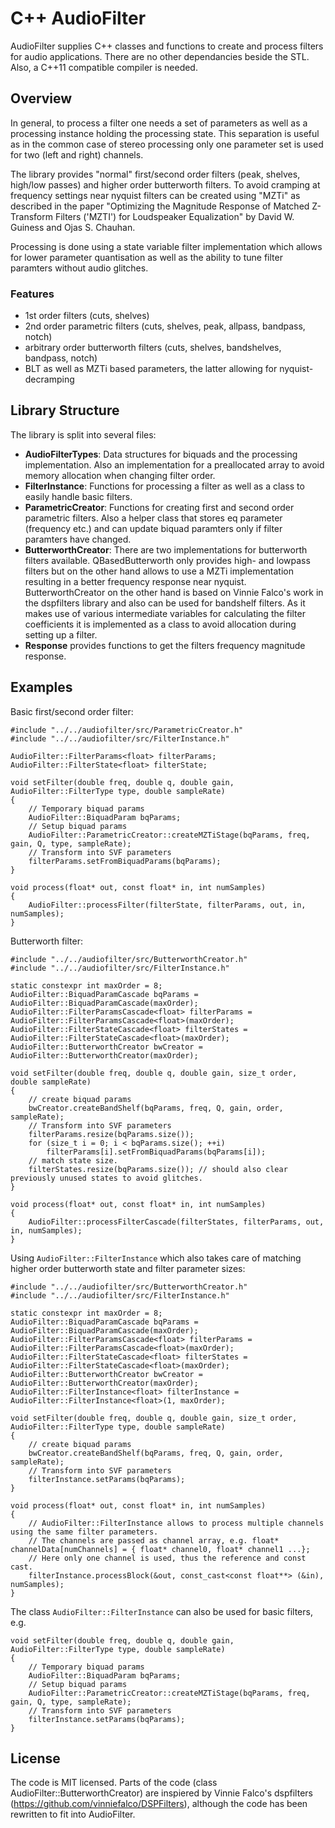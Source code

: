 # C++ AudioFilter

AudioFilter supplies C++ classes and functions to create and process filters for audio applications. There are no other dependancies beside the STL. Also, a C++11 compatible compiler is needed.

## Overview

In general, to process a filter one needs a set of parameters as well as a processing instance holding the processing state. This separation is useful as in the common case of stereo processing only one parameter set is used for two (left and right) channels.

The library provides "normal" first/second order filters (peak, shelves, high/low passes) and higher order butterworth filters. To avoid cramping at frequency settings near nyquist filters can be created using "MZTi" as described in the paper "Optimizing the Magnitude Response of Matched Z-Transform Filters ('MZTI') for Loudspeaker Equalization" by David W. Guiness and Ojas S. Chauhan.

Processing is done using a state variable filter implementation which allows for lower parameter quantisation as well as the ability to tune filter paramters without audio glitches.

### Features

* 1st order filters (cuts, shelves)
* 2nd order parametric filters (cuts, shelves, peak, allpass, bandpass, notch) 
* arbitrary order butterworth filters (cuts, shelves, bandshelves, bandpass, notch)
* BLT as well as MZTi based parameters, the latter allowing for nyquist-decramping

## Library Structure

The library is split into several files:

* **AudioFilterTypes**: Data structures for biquads and the processing implementation. Also an implementation for a preallocated array to avoid memory allocation when changing filter order.
* **FilterInstance**: Functions for processing a filter as well as a class to easily handle basic filters.
* **ParametricCreator**: Functions for creating first and second order parametric filters. Also a helper class that stores eq parameter (frequency etc.) and can update biquad paramters only if filter paramters have changed.
* **ButterworthCreator**: There are two implementations for butterworth filters available. QBasedButterworth only provides high- and lowpass filters but on the other hand allows to use a MZTi implementation resulting in a better frequency response near nyquist. ButterworthCreator on the other hand is based on Vinnie Falco's work in the dspfilters library and also can be used for bandshelf filters. As it makes use of various intermediate variables for calculating the filter coefficients it is implemented as a class to avoid allocation during setting up a filter.
* **Response** provides functions to get the filters frequency magnitude response.

## Examples

Basic first/second order filter:

```
#include "../../audiofilter/src/ParametricCreator.h"
#include "../../audiofilter/src/FilterInstance.h"

AudioFilter::FilterParams<float> filterParams;
AudioFilter::FilterState<float> filterState;

void setFilter(double freq, double q, double gain, AudioFilter::FilterType type, double sampleRate)
{
    // Temporary biquad params
    AudioFilter::BiquadParam bqParams;
    // Setup biquad params
    AudioFilter::ParametricCreator::createMZTiStage(bqParams, freq, gain, Q, type, sampleRate);
    // Transform into SVF parameters
    filterParams.setFromBiquadParams(bqParams);
}

void process(float* out, const float* in, int numSamples)
{
    AudioFilter::processFilter(filterState, filterParams, out, in, numSamples);
}
```

Butterworth filter:

```
#include "../../audiofilter/src/ButterworthCreator.h"
#include "../../audiofilter/src/FilterInstance.h"

static constexpr int maxOrder = 8;
AudioFilter::BiquadParamCascade bqParams = AudioFilter::BiquadParamCascade(maxOrder);
AudioFilter::FilterParamsCascade<float> filterParams = AudioFilter::FilterParamsCascade<float>(maxOrder);
AudioFilter::FilterStateCascade<float> filterStates = AudioFilter::FilterStateCascade<float>(maxOrder);
AudioFilter::ButterworthCreator bwCreator = AudioFilter::ButterworthCreator(maxOrder);

void setFilter(double freq, double q, double gain, size_t order, double sampleRate)
{
    // create biquad params
    bwCreator.createBandShelf(bqParams, freq, Q, gain, order, sampleRate);
    // Transform into SVF parameters
    filterParams.resize(bqParams.size());
    for (size_t i = 0; i < bqParams.size(); ++i)
        filterParams[i].setFromBiquadParams(bqParams[i]);
    // match state size.
    filterStates.resize(bqParams.size()); // should also clear previously unused states to avoid glitches.
}

void process(float* out, const float* in, int numSamples)
{
    AudioFilter::processFilterCascade(filterStates, filterParams, out, in, numSamples);
}
```

Using `AudioFilter::FilterInstance` which also takes care of matching higher order butterworth state and filter parameter sizes:

```
#include "../../audiofilter/src/ButterworthCreator.h"
#include "../../audiofilter/src/FilterInstance.h"

static constexpr int maxOrder = 8;
AudioFilter::BiquadParamCascade bqParams = AudioFilter::BiquadParamCascade(maxOrder);
AudioFilter::FilterParamsCascade<float> filterParams = AudioFilter::FilterParamsCascade<float>(maxOrder);
AudioFilter::FilterStateCascade<float> filterStates = AudioFilter::FilterStateCascade<float>(maxOrder);
AudioFilter::ButterworthCreator bwCreator = AudioFilter::ButterworthCreator(maxOrder);
AudioFilter::FilterInstance<float> filterInstance = AudioFilter::FilterInstance<float>(1, maxOrder);

void setFilter(double freq, double q, double gain, size_t order, AudioFilter::FilterType type, double sampleRate)
{
    // create biquad params
    bwCreator.createBandShelf(bqParams, freq, Q, gain, order, sampleRate);
    // Transform into SVF parameters
    filterInstance.setParams(bqParams);
}

void process(float* out, const float* in, int numSamples)
{
    // AudioFilter::FilterInstance allows to process multiple channels using the same filter parameters.
    // The channels are passed as channel array, e.g. float* channelData[numChannels] = { float* channel0, float* channel1 ...};
    // Here only one channel is used, thus the reference and const cast.
    filterInstance.processBlock(&out, const_cast<const float**> (&in), numSamples);
}
```

The class `AudioFilter::FilterInstance` can also be used for basic filters, e.g.

```
void setFilter(double freq, double q, double gain, AudioFilter::FilterType type, double sampleRate)
{
    // Temporary biquad params
    AudioFilter::BiquadParam bqParams;
    // Setup biquad params
    AudioFilter::ParametricCreator::createMZTiStage(bqParams, freq, gain, Q, type, sampleRate);
    // Transform into SVF parameters
    filterInstance.setParams(bqParams);
}
```

## License

The code is MIT licensed.
Parts of the code (class AudioFilter::ButterworthCreator) are inspiered by Vinnie Falco's dspfilters (https://github.com/vinniefalco/DSPFilters), although the code has been rewritten to fit into AudioFilter.
